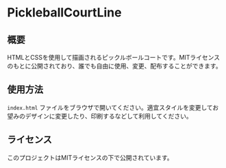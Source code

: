 # PickleballCourtLine
## 概要
HTMLとCSSを使用して描画されるピックルボールコートです。MITライセンスのもとに公開されており、誰でも自由に使用、変更、配布することができます。

## 使用方法
`index.html` ファイルをブラウザで開いてください。適宜スタイルを変更してお望みのデザインに変更したり、印刷するなどして利用してください。

## ライセンス
このプロジェクトはMITライセンスの下で公開されています。
